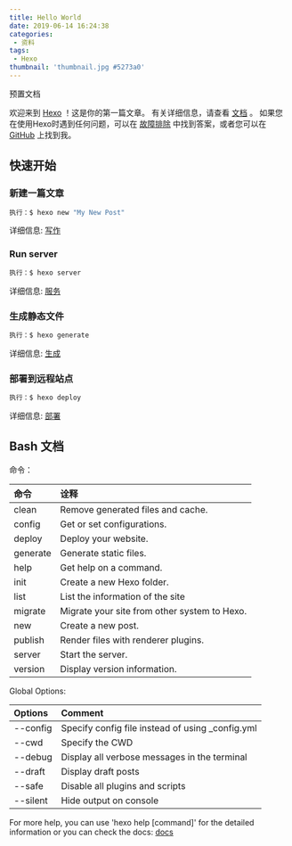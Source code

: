 ```yaml
---
title: Hello World
date: 2019-06-14 16:24:38
categories: 
 - 资料
tags: 
 - Hexo
thumbnail: 'thumbnail.jpg #5273a0'
---
```


预置文档

<!-- more -->

欢迎来到 [Hexo](https://hexo.io/) ！这是你的第一篇文章。 有关详细信息，请查看  [文档](https://hexo.io/docs/) 。 如果您在使用Hexo时遇到任何问题，可以在 [故障排除](https://hexo.io/docs/troubleshooting.html) 中找到答案，或者您可以在 [GitHub](https://github.com/hexojs/hexo/issues) 上找到我。

## 快速开始

### 新建一篇文章

``` bash
执行：$ hexo new "My New Post"
```

详细信息: [写作](https://hexo.io/docs/writing.html)

### Run server

``` bash
执行：$ hexo server
```

详细信息: [服务](https://hexo.io/docs/server.html)

### 生成静态文件

``` bash
执行：$ hexo generate
```

详细信息: [生成](https://hexo.io/docs/generating.html)

### 部署到远程站点

``` bash
执行：$ hexo deploy
```

详细信息: [部署](https://hexo.io/docs/deployment.html)

## Bash 文档

命令： 

| **命令** | **诠释**                                  |
| :---------- | :------------------------------------------- |
| clean       | Remove generated files and cache.            |
| config      | Get or set configurations.                   |
| deploy      | Deploy your website.                         |
| generate    | Generate static files.                       |
| help        | Get help on a command.                       |
| init        | Create a new Hexo folder.                    |
| list        | List the information of the site             |
| migrate     | Migrate your site from other system to Hexo. |
| new         | Create a new post.                           |
| publish     | Render files with renderer plugins.          |
| server      | Start the server.                            |
| version     | Display version information.                 |

Global Options:  

| **Options** | **Comment**                                      |
| :---------- | :----------------------------------------------- |
| --config    | Specify config file instead of using _config.yml |
| --cwd       | Specify the CWD                                  |
| --debug     | Display all verbose messages in the terminal     |
| --draft     | Display draft posts                              |
| --safe      | Disable all plugins and scripts                  |
| --silent    | Hide output on console                           |

For more help, you can use 'hexo help [command]' for the detailed information
or you can check the docs: [docs](http://hexo.io/docs/)
